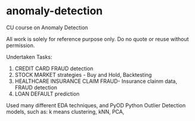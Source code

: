 # anomaly-detection
CU course on Anomaly Detection

All work is solely for reference purpose only. Do no quote or reuse without permission.

Undertaken Tasks:
1. CREDIT CARD FRAUD detection
2. STOCK MARKET strategies - Buy and Hold, Backtesting
3. HEALTHCARE INSURANCE CLAIM FRAUD- Insurance clainm data, FRAUD detection
4. LOAN DEFAULT prediction


Used many different EDA techniques, and PyOD Python Outlier Detection models, such as:
k means clustering, kNN, PCA, 
